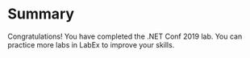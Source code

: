 # Summary

Congratulations! You have completed the .NET Conf 2019 lab. You can practice more labs in LabEx to improve your skills.
